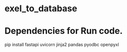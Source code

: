 # exel_to_database

# Dependencies for Run code.
pip install fastapi uvicorn jinja2 pandas pyodbc openpyxl
